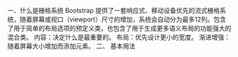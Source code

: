 一、什么是栅格系统
Bootstrap 提供了一套响应式、移动设备优先的流式栅格系统，随着屏幕或视口（viewport）尺寸的增加，系统会自动分为最多12列。包含了用于简单的布局选项的预定义类，也包含了用于生成更多语义布局的功能强大的混合类。
内容：决定什么是最重要的。
布局：优先设计更小的宽度。
渐进增强：随着屏幕大小增加而添加元素。
二、 基本用法

 
